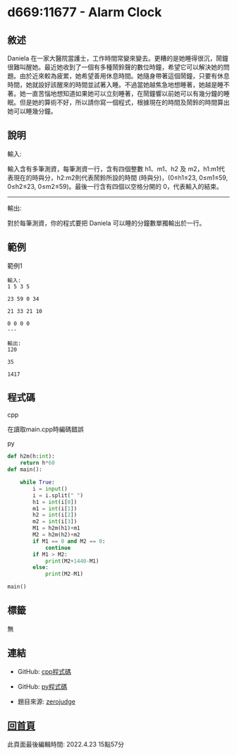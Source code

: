 # d669:11677 - Alarm Clock

## 敘述

Daniela 在一家大醫院當護士，工作時間常變來變去。更糟的是她睡得很沉，鬧鐘很難叫醒她。最近她收到了一個有多種鬧鈴聲的數位時鐘，希望它可以解決她的問題。由於近來較為疲累，她希望善用休息時間。她隨身帶著這個鬧鐘，只要有休息時間，她就設好該醒來的時間並試著入睡。不過當她越焦急地想睡著，她越是睡不著。她一直苦惱地想知道如果她可以立刻睡著，在鬧鐘響以前她可以有幾分鐘的睡眠。但是她的算術不好，所以請你寫一個程式，根據現在的時間及鬧鈴的時間算出她可以睡幾分鐘。


## 說明

輸入:

輸入含有多筆測資，每筆測資一行，含有四個整數 h1、m1、h2 及 m2，h1:m1代表現在的時與分，h2:m2則代表鬧鈴所設的時間 (時與分)，(0≤h1≤23, 0≤m1≤59, 0≤h2≤23, 0≤m2≤59)。最後一行含有四個以空格分開的 0，代表輸入的結束。

---

輸出:

對於每筆測資，你的程式要把 Daniela 可以睡的分鐘數單獨輸出於一行。

## 範例
範例1

```
輸入:
1 5 3 5
23 59 0 34
21 33 21 10
0 0 0 0
---

輸出:
120
35
1417
```

## 程式碼
cpp


在讀取main.cpp時編碼錯誤

py

```py
def h2m(h:int):
    return h*60
def main():

    while True:
        i = input()
        i = i.split(" ")
        h1 = int(i[0])
        m1 = int(i[1])
        h2 = int(i[2])
        m2 = int(i[3])
        M1 = h2m(h1)+m1
        M2 = h2m(h2)+m2
        if M1 == 0 and M2 == 0:
            continue
        if M1 > M2:
            print(M2+1440-M1)
        else:
            print(M2-M1)

main()
```

## 標籤

無

## 連結
- GitHub: [cpp程式碼](https://github.com/henryleecode23/solve_record/blob/main/zerojudge/d669/main.cpp)
- GitHub: [py程式碼](https://github.com/henryleecode23/solve_record/blob/main/zerojudge/d669/main.py)


- 題目來源: [zerojudge](https://zerojudge.tw/ShowProblem?problemid=d669)

## [回首頁](https://henryleecode23.github.io/solve_record/)

此頁面最後編輯時間: 2022.4.23 15點57分
